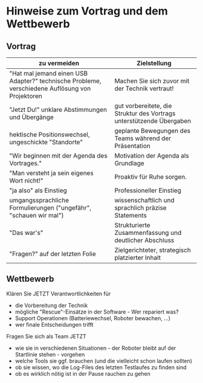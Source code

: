 # Hinweise zum Vortrag und dem Wettbewerb

## Vortrag

| zu vermeiden                                                                                    | Zielstellung                                                         |
| ----------------------------------------------------------------------------------------------- | -------------------------------------------------------------------- |
| "Hat mal jemand einen USB Adapter?" technische Probleme, verschiedene Auflösung von Projektoren | Machen Sie sich zuvor mit der Technik vertraut!                      |
| "Jetzt Du!" unklare Abstimmungen und Übergänge                                                  | gut vorbereitete, die Struktur des Vortrags unterstützende Übergaben |
| hektische Positionswechsel, ungeschickte "Standorte"                                            | geplante Bewegungen des Teams während der Präsentation               |
| "Wir beginnen mit der Agenda des Vortrages."                                                    | Motivation der Agenda als Grundlage                                  |
| "Man versteht ja sein eigenes Wort nicht!"                                                      | Proaktiv für Ruhe sorgen.                                            |
| "ja also" als Einstieg                                                                          | Professioneller Einstieg                                             |
| umgangssprachliche Formulierungen ("ungefähr", "schauen wir mal")                               | wissenschaftlich und sprachlich präzise Statements                   |
| "Das war's"                                                                                     | Strukturierte Zusammenfassung und deutlicher Abschluss               |
| "Fragen?" auf der letzten Folie                                                                 | Zielgerichteter, strategisch platzierter Inhalt                      |

## Wettbewerb 

Klären Sie JETZT Verantwortlichkeiten für 

+ die Vorbereitung der Technik
+ mögliche "Rescue"-Einsätze in der Software - Wer repariert was?
+ Support Operationen (Batteriewechsel, Roboter bewachen, ...)
+ wer finale Entscheidungen trifft 

Fragen Sie sich als Team JETZT 

+ wie sie in verschiedenen Situationen - der Roboter bleibt auf der Startlinie stehen - vorgehen
+ welche Tools sie ggf. brauchen (und die vielleicht schon laufen sollten)
+ ob sie wissen, wo die Log-Files des letzten Testlaufes zu finden sind
+ ob es wirklich nötig ist in der Pause rauchen zu gehen